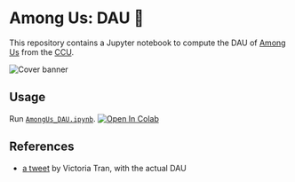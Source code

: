 # Among Us: DAU 👀

This repository contains a Jupyter notebook to compute the DAU of [Among Us][wikipedia] from the [CCU][ccu].

![Cover banner][cover-banner]

## Usage

Run [`AmongUs_DAU.ipynb`][notebook].
[![Open In Colab][colab-badge]][notebook]

## References

-   [a tweet][twitter] by Victoria Tran, with the actual DAU

<!-- Definitions -->

[wikipedia]: <https://en.wikipedia.org/wiki/Among_Us>
[ccu]: <https://steamdb.info/app/945360/graphs/>

[cover-banner]: <https://github.com/woctezuma/AmongUs-DAU/wiki/img/cover-banner.png>

[notebook]: <https://colab.research.google.com/github/woctezuma/AmongUs-DAU/blob/main/AmongUs_DAU.ipynb>
[colab-badge]: <https://colab.research.google.com/assets/colab-badge.svg>

[twitter]: <https://twitter.com/TheVTran/status/1399440751797293056>
